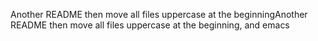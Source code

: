 Another README then move all files uppercase at the beginningAnother README then move all files uppercase at the beginning, and emacs
